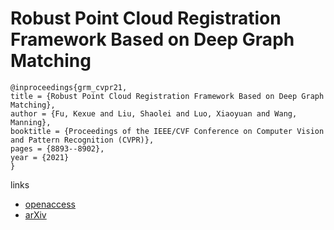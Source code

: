 # Robust Point Cloud Registration Framework Based on Deep Graph Matching

```
@inproceedings{grm_cvpr21,
title = {Robust Point Cloud Registration Framework Based on Deep Graph Matching},
author = {Fu, Kexue and Liu, Shaolei and Luo, Xiaoyuan and Wang, Manning},
booktitle = {Proceedings of the IEEE/CVF Conference on Computer Vision and Pattern Recognition (CVPR)},
pages = {8893--8902},
year = {2021}
}
```
links
- [openaccess](http://openaccess.thecvf.com//content/CVPR2021/html/Fu_Robust_Point_Cloud_Registration_Framework_Based_on_Deep_Graph_Matching_CVPR_2021_paper.html)
- [arXiv](https://arxiv.org/abs/2103.04256)
